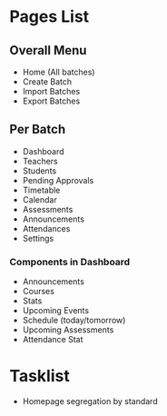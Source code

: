 # Pages List

## Overall Menu

- Home (All batches)
- Create Batch
- Import Batches
- Export Batches

## Per Batch

- Dashboard
- Teachers
- Students
- Pending Approvals
- Timetable
- Calendar
- Assessments
- Announcements
- Attendances
- Settings 

### Components in Dashboard

- Announcements
- Courses
- Stats
- Upcoming Events
- Schedule (today/tomorrow)
- Upcoming Assessments
- Attendance Stat

# Tasklist

- Homepage segregation by standard